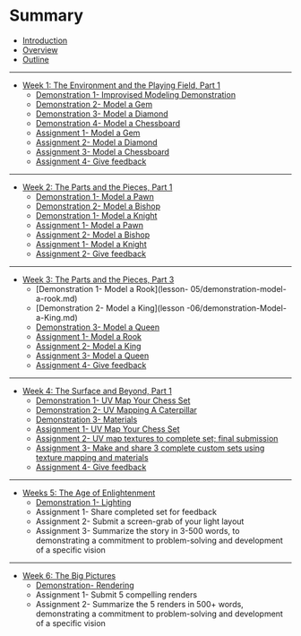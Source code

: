 # Summary

* [Introduction](README.md)
* [Overview](overview.md)
* [Outline](outline.md)

---

* [Week 1: The Environment and the Playing Field, Part 1](lesson-01.md)
  * [Demonstration 1- Improvised Modeling Demonstration](lesson-01/demonstration-improvised-modeling-demonstration.md)
  * [Demonstration 2- Model a Gem](lesson-01/assignment-01-model-a-gem.md)
  * [Demonstration 3- Model a Diamond](lesson-01/assignment-02-model-a-diamond.md)
  * [Demonstration 4- Model a Chessboard](lesson-02/demonstration-.md)
  * [Assignment 1- Model a Gem](lesson-01/assignment-1-model-a-gem.md)
  * [Assignment 2- Model a Diamond](lesson-01/assignment-2-model-a-diamond.md)
  * [Assignment 3- Model a Chessboard](lesson-02/assignment-1-model-a-chessboard.md)
  * [Assignment 4- Give feedback](lesson-02/assignment-2-give-feedback.md)
  
 

---

* [Week 2: The Parts and the Pieces, Part 1](lesson-03.md)
  * [Demonstration 1- Model a Pawn](lesson-03/demonstration-model-a-pawn.md)
  * [Demonstration 2- Model a Bishop](lesson-03/demonstration-model-a-bishop.md)
  * [Demonstration 1- Model a Knight](lesson-04/demonstration-model-a-knight.md)
  * [Assignment 1- Model a Pawn](lesson-03/assignment-1-model-a-pawn.md)
  * [Assignment 2- Model a Bishop](lesson-03/assignment-2-model-a-bishop.md)
  * [Assignment 1- Model a Knight](lesson-04/assignment-01-model-a-knight.md)
  * [Assignment 2- Give feedback](lesson-04/assignment-2-give-feedback.md)

---

* [Week 3: The Parts and the Pieces, Part 3](lesson-05.md)
  * [Demonstration 1- Model a Rook](lesson-  05/demonstration-model-a-rook.md)
  * [Demonstration 2- Model a King](lesson -06/demonstration-Model-a-King.md)
  * [Demonstration 3- Model a Queen](lesson-06/demonstration-Model-a-Queen.md)
  * [Assignment 1- Model a Rook](lesson-05/assignment-01-model-a-rook.md)
  * [Assignment 2- Model a King](lesson-06/assignment-01-model-a-king.md)
  * [Assignment 3- Model a Queen](lesson-06/assignment-02-model-a-queen.md)
  * [Assignment 4- Give feedback](lesson-06/assignment-3-give-feedback.md)

---

* [Week 4: The Surface and Beyond, Part 1](lesson-07.md)
  * [Demonstration 1- UV Map Your Chess Set](lesson-07/demonstration-.md)
  * [Demonstration 2- UV Mapping A Caterpillar ](lesson-08/demonstration-uv-mapping-a-caterpillar.md)
  * [Demonstration 3- Materials](lesson-09/demonstration-Materials.md)
  * [Assignment 1- UV Map Your Chess Set](lesson-07/assignment-01-UV-Map-your-Chess-set.md)
  * [Assignment 2- UV map textures to complete set; final submission](lesson-08/assignment-1-uv-map-textures-to-complete-set-final-submission.md)
  * [Assignment 3- Make and share 3 complete custom sets using texture mapping and materials](lesson-09/assignment-1-make-and-share-3-complete-custom-sets-using-texture-mapping-and-materials.md)
  * [Assignment 4- Give feedback](test)

---

* [Weeks 5: The Age of Enlightenment](lesson-10.md)
  * [Demonstration 1- Lighting](lesson-10/demonstration-Lighting.md)
  * Assignment 1- Share completed set for feedback
  * Assignment 2- Submit a screen-grab of your light layout 
  * Assignment 3- Summarize the story in 3-500 words, to demonstrating a commitment to problem-solving and development of a specific vision

---

* [Week 6: The Big Pictures](lesson-12.md)
  * [Demonstration- Rendering](lesson-12/demonstration-Rendering.md)
  * Assignment 1- Submit 5 compelling renders
  * Assignment 2- Summarize the 5 renders in 500+ words, demonstrating a commitment to problem-solving and development of a specific vision

